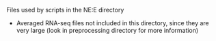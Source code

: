 Files used by scripts in the NE:E directory
- Averaged RNA-seq files not included in this directory, since they are very large (look in preprocessing directory for more information)
